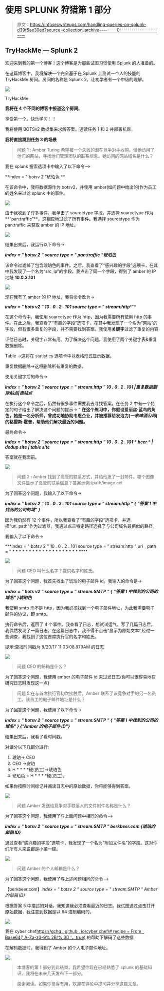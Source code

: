 # 使用 SPLUNK 狩猎第 1 部分

> 原文：<https://infosecwriteups.com/handling-queries-on-splunk-d39f5ae30ad?source=collection_archive---------0----------------------->

## TryHackMe — Splunk 2

欢迎来到我的第一个博客！这个博客是为那些试图习惯使用 Splunk 的人准备的。

在这篇博客中，我将解决一个完全基于在 Splunk 上测试一个人的技能的 TryHackMe 房间。房间的名称是 Splunk 2，让初学者有一个中级的理解。

![](img/204795d5f1f11e8b1bd9fbe4a0953a85.png)

TryHackMe

**我将在 4 个不同的博客中报道这个房间**。

享受第一个。快乐学习！！

我将使用 BOTSv2 数据集来求解答案。通读任务 1 和 2 并部署机器。

**我将直接跳到任务 3 的场景**

> 问题 1 : Amber Turing 希望被一个失败的潜在竞争对手收购，但他访问了他们的网站，寻找他们管理团队的联系信息。她访问的网站域名是什么？

我在 splunk 搜索选项卡中输入了以下命令-->

**index = " botsv 2 "琥珀色 **

在该命令中，我将数据源作为 botsv2，并使用 amber(如问题中给出的)作为员工的姓名来过滤 splunk 中的事件。

![](img/2d70d90765122236daa48585537e93c7.png)

由于我收到了许多事件，我单击了 sourcetype 字段，并选择 sourcetype 作为**“pan:traffic”**，这相应地过滤了所有事件。我选择 sourcetype 作为 pan:traffic 来获取 amber 的 IP 地址。

![](img/fa59da3fc0625454b5bcbdc1c911f689.png)

结果出来后，我运行以下命令->

***index = " botsv 2 " source type = " pan:traffic "琥珀色***

该命令过滤掉了包含琥珀色的事件。之后，我查看了“感兴趣的字段”选项卡，在其中我发现了一个名为“src_ip”的字段。我点击了同一个字段，得到了 amber 的 IP 地址 **10.0.2.101**

![](img/0cd121b70a1da4315557709ef52b6b60.png)

现在我有了 amber 的 IP 地址，我将命令改为->

***index = " bots v2 " 10 . 0 . 2 . 101 source type = " stream:http****"*

在这个命令中，我使用 sourcetype 作为 http，因为我需要所有使用 http 的事件。在此之后，我查看了“有趣的字段”选项卡，在其中我发现了一个名为“网站”的字段，但有很多重复的字段，并不需要找到答案。我使用**关键字**过滤了重复的内容

评估日志时，关键字非常有用。为了解决这个问题，我使用了两个关键字表&重复数据删除。

Table ->这将在 statistics 选项卡中以表格形式显示数据。

重复数据删除->这将删除所有重复的数据。

使用关键字后的命令->

***index = " botsv 2 " source type = " stream:http " 10 . 0 . 2 . 101 |重复数据删除站点|表站点***

在执行这个命令之后，仍然有很多事件需要我去寻找答案。在任务 2 中有一个特定的句子给出了解决这个问题的提示-> " **在这个练习中，你假设爱丽丝·蓝鸟的角色，她是一名分析师，曾成功地协助韦恩企业，并被推荐给发泡力(*一家啤酒公司*)的格雷斯·霍普，帮助他们解决最近的问题。**

最终命令->

***index = " botsv 2 " source type = " stream:http " 10 . 0 . 2 . 101 * beer * | dedup site | table site***

答案就在我面前。

![](img/8887d3fb65e1904d9aa626749aa3ed39.png)

> 问题 2 : Amber 找到了高管的联系方式，并给他发了一封邮件。哪个图像文件显示了高管的联系信息？答案示例:/path/image.ext

为了回答这个问题，我输入了以下命令->

***index = " botsv 2 " 10 . 0 . 2 . 101 source type = " stream:http " { "答案 1 中找到的公司的域" }***

因为我仍然有 12 个事件，所以我查看了“有趣的字段”选项卡，并选择“uri_path”作为过滤器。我通过点击特定路径选择了与公司域名最相似的路径。

我输入了以下命令->

***index = " botsv 2 " 10 . 0 . 2 . 101 source type = " stream:http " uri _ path = " * * * * * * * * * * * * * * * * * * * * ****

![](img/607defca1c985217a1f8843bce4ae1c5.png)

> 问题 CEO 叫什么名字？提供名字和姓氏。

为了回答这个问题，我首先找出了琥珀的电子邮件 id。我输入的命令是->

***index = " bots v2 " source type = " stream:SMTP " { "答案 1 中找到的公司的域名" }琥珀色***

我使用 smtp 而不是 http，因为我必须找到一个电子邮件地址，为此我需要电子邮件的协议，即 smtp。

执行命令后，返回了 4 个事件。我查看了日志，想试试运气。写了几篇日志后，我偶然发现了一篇日志，在这篇日志中，我不得不点击“显示为原始文本”,经过一些调查，我找到了这位首席执行官的名字和姓氏。

提示:查找时间戳为 8/20/17 11:03:08.879AM 的日志

![](img/1816d27a7e02ecc074ec3f001d191000.png)

> 问题 CEO 的邮箱是什么？

为了回答这个问题，我使用 amber 的电子邮件 id 来过滤日志(你可以很容易地在研究日志时发现这一点)

> 问题 5:在与首席执行官初次接触后，Amber 联系了该竞争对手的另一名员工。该员工的电子邮件地址是什么？

为了回答这个问题，我使用了以下命令->

***index = " botsv 2 " source type = " stream:SMTP " { "答案 1 中找到的公司的域名" } {"Amber 的电子邮件 ID"}***

结果出来后，我看了看时间戳。

对话分以下几部分进行:

1.  琥珀-> CEO
2.  CEO ->安珀
3.  H * * * *硬(员工)->琥珀色
4.  琥珀色-> H * * * *硬(员工)。

如果你按照时间标记并阅读日志中的原始数据，你将能够得到答案。

![](img/abae50368cde9240f34e0d46fc3be628.png)

> 问题 Amber 发送给竞争对手联系人的文件附件名称是什么？

为了回答这个问题，我使用了与上面问题中相同的命令-->

***index = " botsv 2 " source type = " stream:SMTP " berkbeer.com {琥珀的邮箱 ID}***

通过查看“感兴趣的字段”选项卡，我发现了一个名为“附加文件名”的字段。这对你们所有人来说都是小菜一碟。

![](img/dde82edd80ed5e102a8080837bf23eab.png)

> 问题 Amber 的个人邮箱是什么？

为了回答这个问题，我使用了与上述问题相同的命令-->

【berkbeer.com】*index = " botsv 2 " source type = " stream:SMTP " Amber 的邮箱 ID}*

根据答案 5 中描述的对话，我知道我必须查看最近的日志。我试图通过点击打开原始数据，我注意到数据是以 64 进制编码的。

![](img/dc34fb7b63143f521e99ad4259499e5c.png)

我在 cyber chef[https://gchq . github . io/cyber chef/# recipe = From _ Base64(' A-Za-z0-9% 2B/% 3D '，true)](https://gchq.github.io/CyberChef/#recipe=From_Base64('A-Za-z0-9%2B/%3D',true)) 的帮助下解码了这些数据

在解码数据时，我得到了 Amber 的个人电子邮件地址。

![](img/a04f61d6c29faac51ccfbbdd078ee794.png)

> 本博客的第 1 部分到此结束，我希望你现在已经熟悉了 splunk 的基础知识。我将在未来几天发布下一部分。

> 感谢阅读。如果你觉得有用，欢迎在评论中提问并分享这篇文章。